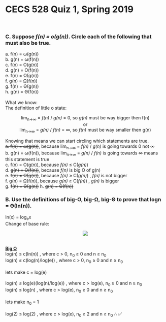 # CECS 528 Quiz 1, Spring 2019
<br>

### C. Suppose <i>f(n) = o(g(n))</i>. Circle each of the following that must also be true.<br> 
a. f(n) = ω(g(n))<br>
b. g(n) = ω(f(n))<br>
c. f(n) = O(g(n))<br>
d. g(n) = O(f(n))<br>
e. f(n) = Ω(g(n))<br>
f. g(n) = Ω(f(n))<br>
g. f(n) = Θ(g(n))<br>
h. g(n) = Θ(f(n))<br><br>
What we know:<br>
The definition of little o state: 
<p align="center">
lim<sub>n->∞</sub> = <i>f(n)</i> / <i>g(n)</i> = 0, so <i>g(n)</i> must be way bigger then f(n)<br>or<br>
lim<sub>n->∞</sub> = <i>g(n)</i> / <i>f(n)</i> = ∞, so <i>f(n)</i> must be way smaller then g(n)<br>
</p>
Knowing that means we can start circling which statements are true.<br>
<strike>a. f(n) = ω(g(n))</strike>, because lim<sub>n->∞</sub> = <i>f(n)</i> / <i>g(n)</i> is going towards 0 not ∞<br>
b. g(n) = ω(f(n)), because lim<sub>n->∞</sub> = <i>g(n)</i> / <i>f(n)</i> is going towards ∞  means this statement is true<br>
c. f(n) = O(g(n)), because <i>f(n)</i> &#8804; C(<i>g(n)</i>)<br>
d. <strike>g(n) = O(f(n))</strike>, because <i>f(n)</i> is big O of g(n)<br>
e. <strike>f(n) = Ω(g(n))</strike>, because <i>f(n)</i> &#8805; C(<i>g(n)</i>) , <i>f(n)</i> is not bigger<br>
f. g(n) = Ω(f(n)), because <i>g(n)</i> &#8805; C(<i>f(n)</i>) , <i>g(n)</i> is bigger<br>
g. <strike>f(n) = Θ(g(n))</strike>
h. <strike>g(n) = Θ(f(n))</strike>

### B. Use the definitions of big-O, big-Ω, big-Θ to prove that logn = Θ(ln(n)).<br>
ln(x) = log<sub>e</sub>x<br>
Change of base rule:
<p align="center">
  <img src="https://user-images.githubusercontent.com/13907836/52514823-19ef1d80-2bca-11e9-81b9-020ccddb8434.png">
</p><br>
<b><u>Big O</u></b><br>
log(n) &#8804; c(ln(n)) , where c > 0, n<sub>0</sub> &#8805; 0 and n &#8805; n<sub>0</sub><br>
log(n) &#8804; c(log(n)/log(e)) , where c > 0, n<sub>0</sub> &#8805; 0 and n &#8805; n<sub>0</sub><br><br>
lets make c = log(e)<br><br>
log(n) &#8804; log(e)(log(n)/log(e)) , where c > log(e), n<sub>0</sub> &#8805; 0 and n &#8805; n<sub>0</sub><br>
log(n) &#8804; log(n) , where c > log(e), n<sub>0</sub> &#8805; 0 and n &#8805; n<sub>0</sub><br><br>
lets make n<sub>0</sub> = 1<br><br>
log(2) &#8804; log(2) , where c > log(e), n<sub>0</sub> &#8805; 2 and n &#8805; n<sub>0</sub> &#8756; &#9989;<br>
